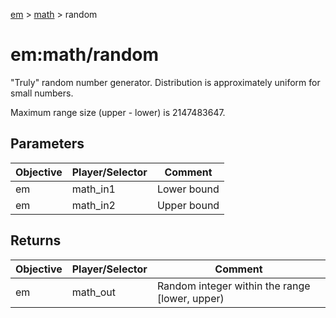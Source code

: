 [em](../../em.md) > [math](../math.md) > random

# em:math/random

"Truly" random number generator. Distribution is approximately uniform for small numbers.

Maximum range size (upper - lower) is 2147483647.

## Parameters

| Objective | Player/Selector | Comment     |
| --------- | --------------- | ----------- |
| em        | math_in1        | Lower bound |
| em        | math_in2        | Upper bound |

## Returns

| Objective | Player/Selector | Comment                                        |
| --------- | --------------- | ---------------------------------------------- |
| em        | math_out        | Random integer within the range [lower, upper) |
